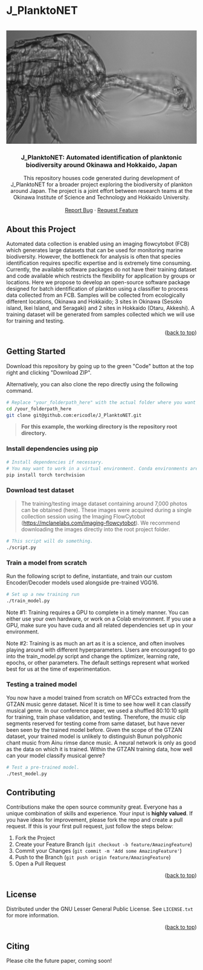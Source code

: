 # J_PlanktoNET
<!-- PROJECT LOGO -->
<br />
<div align="center">
  <a href="https://github.com/github_username/repo_name">
    <img src="https://github.com/ericodle/J_PlanktoNET/blob/main/D20230307T053258_IFCB108_02078.png" alt="Logo" width="600" height="300">
  </a>

<h3 align="center">J_PlanktoNET: Automated identification of planktonic biodiversity around Okinawa and Hokkaido, Japan</h3>

  <p align="center">
  This repository houses code generated during development of J_PlanktoNET for a broader project exploring the biodiversity of plankton around Japan. The project is a joint effort between research teams at the Okinawa Institute of Science and Technology and Hokkaido University.
    <br />
    <br />
    <a href="https://github.com/github_username/repo_name/issues">Report Bug</a>
    ·
    <a href="https://github.com/github_username/repo_name/issues">Request Feature</a>
  </p>
</div>


<!-- ABOUT THE PROJECT -->
## About this Project

Automated data collection is enabled using an imaging flowcytobot (FCB) which
generates large datasets that can be used for monitoring marine biodiversity.
However, the bottleneck for analysis is often that species identification requires
specific expertise and is extremely time consuming.
Currently, the available software packages do not have their training dataset and
code available which restricts the flexibility for application by groups or locations.
Here we propose to develop an open-source software package designed for batch
identification of plankton using a classifier to process data collected from an FCB.
Samples will be collected from ecologically different locations, Okinawa and
Hokkaido; 3 sites in Okinawa (Sesoko island, Ikei Island, and Seragaki) and 2 sites in
Hokkaido (Otaru, Akkeshi). A training dataset will be generated from samples
collected which we will use for training and testing.

<p align="right">(<a href="#top">back to top</a>)</p>

## Getting Started

Download this repository by going up to the green "Code" button at the top right and clicking "Download ZIP".

Alternatively, you can also clone the repo directly using the following command.

  ```sh
  # Replace "your_folderpath_here" with the actual folder where you want the project to go.
  cd /your_folderpath_here
  git clone git@github.com:ericodle/J_PlanktoNET.git
  ```

> __For this example, the working directory is the repository root directory.__ 

### Install dependencies using pip

  ```sh
  # Install dependencies if necessary. 
  # You may want to work in a virtual environment. Conda environments are nice for that.
  pip install torch torchvision
  ```

### Download test dataset

> The training/testing image dataset containing around 7,000 photos can be obtained (here). These images were acquired during a single collection session using the Imaging FlowCytobot (https://mclanelabs.com/imaging-flowcytobot). 
> We recommend downloading the images directly into the root project folder.

```sh
# This script will do something.
./script.py
```

### Train a model from scratch

Run the following script to define, instantiate, and train our custom Encoder/Decoder models used alongside pre-trained VGG16.
   ```sh
   # Set up a new training run
   ./train_model.py
   ```
   
Note #1: Training requires a GPU to complete in a timely manner. You can either use your own hardware, or work on a Colab environment.
If you use a GPU, make sure you have cuda and all related dependencies set up in your environment.

Note #2: Training is as much an art as it is a science, and often involves playing around with different hyperparameters. Users are encouraged to go into the train_model.py script and change the optimizer, learning rate, epochs, or other parameters. The default settings represent what worked best for us at the time of experimentation.

### Testing a trained model

You now have a model trained from scratch on MFCCs extracted from the GTZAN music genre dataset. Nice! It is time to see how well it can classify musical genre.
In our conference paper, we used a shuffled 80:10:10 split for training, train phase validation, and testing. Therefore, the music clip segments reserved for testing come from same dataset, but have never been seen by the trained model before. Given the scope of the GTZAN dataset, your trained model is unlikely to distinguish Bunun polyphonic chant music from Ainu rimse dance music. A neural network is only as good as the data on which it is trained. Within the GTZAN training data, how well can your model classify musical genre?

  ```sh
  # Test a pre-trained model.
  ./test_model.py
  ```




<!-- CONTRIBUTING -->
## Contributing

Contributions make the open source community great. Everyone has a unique combination of skills and experience. Your input is **highly valued**.
If you have ideas for improvement, please fork the repo and create a pull request. 
If this is your first pull request, just follow the steps below:

1. Fork the Project
2. Create your Feature Branch (`git checkout -b feature/AmazingFeature`)
3. Commit your Changes (`git commit -m 'Add some AmazingFeature'`)
4. Push to the Branch (`git push origin feature/AmazingFeature`)
5. Open a Pull Request

<p align="right">(<a href="#top">back to top</a>)</p>



<!-- LICENSE -->
## License

Distributed under the GNU Lesser General Public License. See `LICENSE.txt` for more information.

<p align="right">(<a href="#top">back to top</a>)</p>


Citing
------

Please cite the future paper, coming soon!



<!-- MARKDOWN LINKS & IMAGES -->
<!-- https://www.markdownguide.org/basic-syntax/#reference-style-links -->
[contributors-shield]: https://img.shields.io/github/contributors/github_username/repo_name.svg?style=for-the-badge
[contributors-url]: https://github.com/github_username/repo_name/graphs/contributors
[forks-shield]: https://img.shields.io/github/forks/github_username/repo_name.svg?style=for-the-badge
[forks-url]: https://github.com/github_username/repo_name/network/members
[stars-shield]: https://img.shields.io/github/stars/github_username/repo_name.svg?style=for-the-badge
[stars-url]: https://github.com/github_username/repo_name/stargazers
[issues-shield]: https://img.shields.io/github/issues/github_username/repo_name.svg?style=for-the-badge
[issues-url]: https://github.com/github_username/repo_name/issues
[license-shield]: https://img.shields.io/github/license/github_username/repo_name.svg?style=for-the-badge
[license-url]: https://github.com/github_username/repo_name/blob/master/LICENSE.txt
[linkedin-shield]: https://img.shields.io/badge/-LinkedIn-black.svg?style=for-the-badge&logo=linkedin&colorB=555
[linkedin-url]: https://linkedin.com/in/linkedin_username
[product-screenshot]: images/screenshot.png
